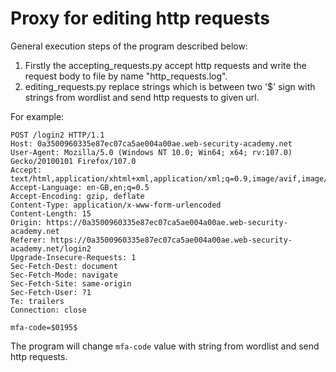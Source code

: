 # Proxy for editing http requests


General execution steps of the program described below:
1. Firstly the accepting_requests.py accept http requests and write the request body to file by name "http_requests.log".
2. editing_requests.py replace strings which is between two '$' sign with strings from wordlist and send http requests to given url.

For example:

```
POST /login2 HTTP/1.1
Host: 0a3500960335e87ec07ca5ae004a00ae.web-security-academy.net
User-Agent: Mozilla/5.0 (Windows NT 10.0; Win64; x64; rv:107.0) Gecko/20100101 Firefox/107.0
Accept: text/html,application/xhtml+xml,application/xml;q=0.9,image/avif,image/webp,*/*;q=0.8
Accept-Language: en-GB,en;q=0.5
Accept-Encoding: gzip, deflate
Content-Type: application/x-www-form-urlencoded
Content-Length: 15
Origin: https://0a3500960335e87ec07ca5ae004a00ae.web-security-academy.net
Referer: https://0a3500960335e87ec07ca5ae004a00ae.web-security-academy.net/login2
Upgrade-Insecure-Requests: 1
Sec-Fetch-Dest: document
Sec-Fetch-Mode: navigate
Sec-Fetch-Site: same-origin
Sec-Fetch-User: ?1
Te: trailers
Connection: close

mfa-code=$0195$
```

The program will change `mfa-code` value with string from wordlist and send http requests.
